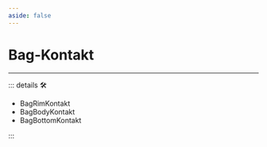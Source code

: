 ```yaml
---
aside: false
---
```

# Bag-Kontakt

---

<!-- =================================================== -->
<!-- =================================================== -->
<!-- =================================================== -->
<!-- =================================================== -->
<!-- =================================================== -->
::: details 🛠

- BagRimKontakt
- BagBodyKontakt
- BagBottomKontakt

:::
